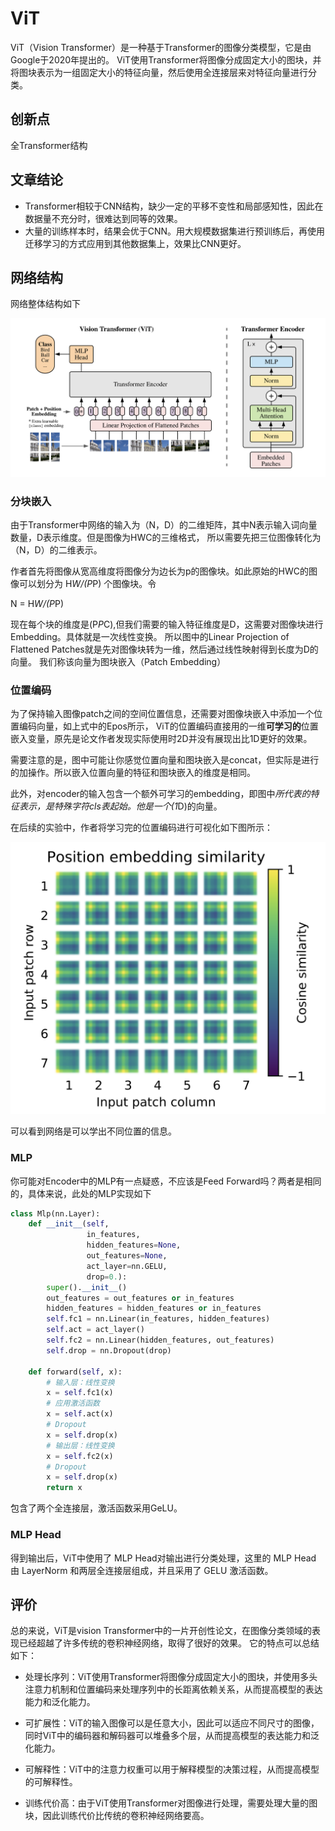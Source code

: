 # ViT

ViT（Vision Transformer）是一种基于Transformer的图像分类模型，它是由Google于2020年提出的。
ViT使用Transformer将图像分成固定大小的图块，并将图块表示为一组固定大小的特征向量，然后使用全连接层来对特征向量进行分类。

## 创新点

全Transformer结构

## 文章结论

- Transformer相较于CNN结构，缺少一定的平移不变性和局部感知性，因此在数据量不充分时，很难达到同等的效果。
- 大量的训练样本时，结果会优于CNN。用大规模数据集进行预训练后，再使用迁移学习的方式应用到其他数据集上，效果比CNN更好。

## 网络结构

网络整体结构如下

![](../img/06/02/ViT.png)

### 分块嵌入

由于Transformer中网络的输入为（N，D）的二维矩阵，其中N表示输入词向量数量，D表示维度。但是图像为HWC的三维格式，
所以需要先把三位图像转化为（N，D）的二维表示。

作者首先将图像从宽高维度将图像分为边长为p的图像块。如此原始的HWC的图像可以划分为 H*W/(P*P) 个图像块。令

N = H*W/(P*P)

现在每个块的维度是(P*P*C),但我们需要的输入特征维度是D，这需要对图像块进行 Embedding。具体就是一次线性变换。
所以图中的Linear Projection of Flattened Patches就是先对图像块转为一维，然后通过线性映射得到长度为D的向量。
我们称该向量为图块嵌入（Patch Embedding）

### 位置编码

为了保持输入图像patch之间的空间位置信息，还需要对图像块嵌入中添加一个位置编码向量，如上式中的Epos所示，
ViT的位置编码直接用的一维**可学习的**位置嵌入变量，原先是论文作者发现实际使用时2D并没有展现出比1D更好的效果。

需要注意的是，图中可能让你感觉位置向量和图块嵌入是concat，但实际是进行的加操作。所以嵌入位置向量的特征和图块嵌入的维度是相同。

此外，对encoder的输入包含一个额外可学习的embedding，即图中*所代表的特征表示，是特殊字符cls表起始。他是一个(1*D)的向量。

在后续的实验中，作者将学习完的位置编码进行可视化如下图所示：

![](../img/06/02/Positional_Encoding.png)

可以看到网络是可以学出不同位置的信息。

### MLP

你可能对Encoder中的MLP有一点疑惑，不应该是Feed Forward吗？两者是相同的，具体来说，此处的MLP实现如下

```python
class Mlp(nn.Layer):
    def __init__(self,
                 in_features,
                 hidden_features=None,
                 out_features=None,
                 act_layer=nn.GELU,
                 drop=0.):
        super().__init__()
        out_features = out_features or in_features
        hidden_features = hidden_features or in_features
        self.fc1 = nn.Linear(in_features, hidden_features)
        self.act = act_layer()
        self.fc2 = nn.Linear(hidden_features, out_features)
        self.drop = nn.Dropout(drop)

    def forward(self, x):
        # 输入层：线性变换
        x = self.fc1(x)
        # 应用激活函数
        x = self.act(x)
        # Dropout
        x = self.drop(x)
        # 输出层：线性变换
        x = self.fc2(x)
        # Dropout
        x = self.drop(x)
        return x
```
包含了两个全连接层，激活函数采用GeLU。


### MLP Head

得到输出后，ViT中使用了 MLP Head对输出进行分类处理，这里的 MLP Head 由 LayerNorm 和两层全连接层组成，并且采用了 GELU 激活函数。

## 评价

总的来说，ViT是vision Transformer中的一片开创性论文，在图像分类领域的表现已经超越了许多传统的卷积神经网络，取得了很好的效果。
它的特点可以总结如下：

- 处理长序列：ViT使用Transformer将图像分成固定大小的图块，并使用多头注意力机制和位置编码来处理序列中的长距离依赖关系，从而提高模型的表达能力和泛化能力。

- 可扩展性：ViT的输入图像可以是任意大小，因此可以适应不同尺寸的图像，同时ViT中的编码器和解码器可以堆叠多个层，从而提高模型的表达能力和泛化能力。

- 可解释性：ViT中的注意力权重可以用于解释模型的决策过程，从而提高模型的可解释性。

- 训练代价高：由于ViT使用Transformer对图像进行处理，需要处理大量的图块，因此训练代价比传统的卷积神经网络要高。






